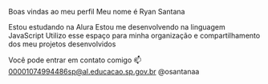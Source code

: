Boas vindas ao meu perfil 
Meu nome é Ryan Santana

Estou estudando na Alura
Estou me desenvolvendo na linguagem JavaScript
Utilizo esse espaço para minha organização e compartilhamento dos meu projetos desenvolvidos

Você pode entrar em contato comigo 📫
00001074994486sp@al.educacao.sp.gov.br
@osantanaa
